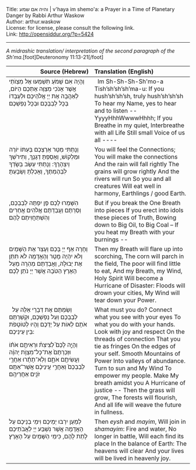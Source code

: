 <html>
<head></head>
<body>
Title: והיה אם שמע | v'haya im shemo'a: a Prayer in a Time of Planetary Danger by Rabbi Arthur Waskow<br />
Author: arthur.waskow<br />
License: for license, please consult the following link.<br />
Link: <a href="http://opensiddur.org/?p=5424">http://opensiddur.org/?p=5424</a>
<p />
<hr />

<em>A midrashic translation/ interpretation of the second paragraph of the Sh’ma</em>.[foot]Deuteronomy 11:13-21[/foot]

<table style="margin-left: auto;margin-right: auto;" class="draggable">
<thead><tr><th id="x" style="text-align: right;">Source (Hebrew)</th><th style="text-align: left;">Translation (English)</th></tr></thead>
<tbody>
<tr>
<td style="vertical-align:top;" width="46%">
<div class="liturgy"><span lang="he">
וְהָיָה 
אִם שָׁמֹעַ 
תִּשְׁמְעוּ 
אֶל מִצְוֺתַי 
אֲשֶׁר אָנֹכִי מְצַוֶּה אֶתְכֶם הַיּוֹם, 
לְאַהֲבָה 
אֶת יְיָ אֱלֹהֵיכֶם 
וּלְעָבְדוֹ 
בְּכָל לְבַבְכֶם 
וּבְכָל נַפְשְׁכֶם׃
</span></div></td>
 
<td style="vertical-align:top;" width="53%"><div class="english">
&nbsp;
Im Sh-Sh-Sh-Sh'mo-a
Tish’sh’sh’sh’ma-u:
If you hush’sh’sh’sh, truly hush’sh’sh’sh
To hear my Name, yes to hear and to listen --
&nbsp;
YyyyHhhWwwwHhhh;
If you Breathe in my quiet,
Interbreathe with all Life
Still small Voice of us all ----
    </div></td></tr>
<tr><td style="vertical-align:top;" width="46%"><div class="liturgy"><span lang="he">
וְנָתַתִּי 
מְטַר אַרְצְכֶם 
בְּעִתּוֹ יוֹרֶה וּמַלְקוֹשׁ, 
וְאָסַפְתָּ דְגָנֶךָ, 
וְתִירֹשְׁךָ וְיִצְהָרֶךָ: 
וְנָתַתִּי 
עֵשֶׂב בְּשָׂדְךָ לִבְהֶמְתֶּךָ, 
וְאָכַלְתָּ וְשָׂבָעְתָּ׃
</span></div></td>
 
<td style="vertical-align:top;" width="53%"><div class="english">
You will feel the Connections;
You will make the connections
And the rain will fall rightly
The grains will grow rightly
And the rivers will run
So you and all creatures
Will eat well in harmony,
Earthlings / good Earth.
    </div></td></tr>
<tr><td style="vertical-align:top;" width="46%"><div class="liturgy"><span lang="he">
הִשָּׁמְרוּ לָכֶם פֶּן יִפְתֶּה לְבַבְכֶם, 
וְסַרְתֶּם 
וַעֲבַדְתֶּם אֱלֹהִים אֲחֵרִים 
וְהִשְׁתַּחֲוִיתֶם לָהֶם׃
</span></div></td>
 
<td style="vertical-align:top;" width="53%"><div class="english">
But if you break the One Breath into pieces
If you erect into idols these pieces of Truth,
Bowing down to Big Oil, to Big Coal –
If you heat my Breath with your burnings --
    </div></td></tr>
<tr><td style="vertical-align:top;" width="46%"><div class="liturgy"><span lang="he">
וְחָרָה אַף יְיָ 
בָּכֶם 
וְעָצַר אֶת הַשָּׁמַיִם 
וְלֹא יִהְיֶה מָטָר 
וְהָאֲדָמָה 
לֹא תִתֵּן אֶת יְבוּלָהּ, 
וַאֲבַדְתֶּם מְהֵרָה 
מֵעַל הָאָרֶץ הַטֹּבָה 
אֲשֶׁר יְיָ נֹתֵן לָכֶם׃
</span></div></td>
 
<td style="vertical-align:top;" width="53%"><div class="english">
Then my Breath will flare up into scorching,
The corn will parch in the field,
The poor will find little to eat,
And my Breath, my Wind, Holy Spirit
Will become a Hurricane of Disaster:
Floods will drown your cities,
My Wind will tear down your Power.
    </div></td></tr>
<tr><td style="vertical-align:top;" width="46%"><div class="liturgy"><span lang="he">
&nbsp;
וְשַׂמְתֶּם אֶת דְּבָרַי אֵלֶּה עַל לְבַבְכֶם וְעַל נַפְשְׁכֶם, וּקְשַׁרְתֶּם אֹתָם לְאוֹת עַל יֶדְכֶם וְהָיוּ לְטוֹטָפֹת בֵּין עֵינֵיכֶם: 

וְהָיָ֣ה לָכֶם֮ לְצִיצִת֒ וּרְאִיתֶ֣ם אֹת֗וֹ וּזְכַרְתֶּם֙ אֶת־כָּל־מִצְוֺ֣ת יְהוָ֔ה וַעֲשִׂיתֶ֖ם אֹתָ֑ם וְלֹֽא־תָתֻ֜רוּ אַחֲרֵ֤י לְבַבְכֶם֙ וְאַחֲרֵ֣י עֵֽינֵיכֶ֔ם אֲשֶׁר־אַתֶּ֥ם זֹנִ֖ים אַחֲרֵיהֶֽם׃

</span></div></td>
 
<td style="vertical-align:top;" width="53%"><div class="english">
What must you do?
Connect what you see with your eyes
To what you do with your hands.
Look with joy and respect
On the threads of connection
That you tie as fringes
On the edges of your self.
Smooth Mountains of Power
Into valleys of abundance.
Turn to sun and My Wind
To empower my people.
Make My breath amidst you
A Hurricane of justice --
Then the grass will grow,
The forests will flourish,
And all life will weave the future in fullness.
    </div></td></tr>
<tr><td style="vertical-align:top;" width="46%"><div class="liturgy"><span lang="he">
לְמַעַן יִרְבּוּ 
יְמֵיכֶם וִימֵי בְנֵיכֶם 
עַל הָאֲדָמָה 
אֲשֶׁר נִשְׁבַּע יְיָ 
לַאֲבֹתֵיכֶם לָתֵת לָהֶם, 
כִּימֵי הַשָּׁמַיִם 
עַל הָאָרֶץ׃
</span></div></td>
 
<td style="vertical-align:top;" width="53%"><div class="english">
Then <em>eysh</em> and <em>mayim</em>,
Will join in <em>shamayim</em>:
Fire and water,
No longer in battle,
Will each find its place
In the balance of Earth:
The heavens will clear
And your lives will be lived
in heavenly joy.
</td>
</tr>
</tbody></table>
</body>
</html>